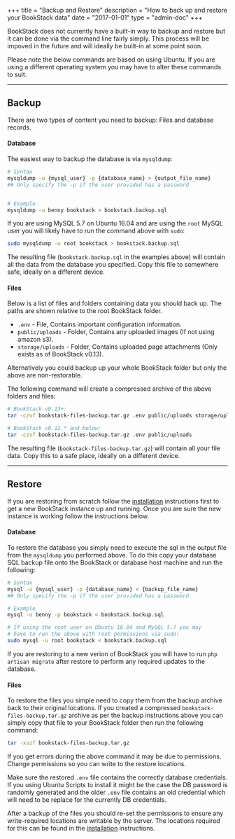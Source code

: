 +++
title = "Backup and Restore"
description = "How to back up and restore your BookStack data"
date = "2017-01-01"
type = "admin-doc"
+++

BookStack does not currently have a built-in way to backup and restore but it
can be done via the command line fairly simply. This process will be impoved in
the future and will ideally be built-in at some point soon.

Please note the below commands are based on using Ubuntu. If you are using a
different operating system you may have to alter these commands to suit.

---

## Backup

There are two types of content you need to backup: Files and database records.

#### Database

The easiest way to backup the database is via `mysqldump`:

```bash
# Syntax
mysqldump -u {mysql_user} -p {database_name} > {output_file_name}
## Only specify the -p if the user provided has a password


# Example
mysqldump -u benny bookstack > bookstack.backup.sql
```

If you are using MySQL 5.7 on Ubuntu 16.04 and are using the `root` MySQL
user you will likely have to run the command above with `sudo`:

```bash
sudo mysqldump -u root bookstack > bookstack.backup.sql
```

The resulting file (`bookstack.backup.sql` in the examples above) will contain
all the data from the database you specified. Copy this file to somewhere safe,
ideally on a different device.

#### Files

Below is a list of files and folders containing data you should back up. The paths
are shown relative to the root BookStack folder.

* `.env` - File, Contains important configuration information.
* `public/uploads` - Folder, Contains any uploaded images (If not using amazon s3).
* `storage/uploads` - Folder, Contains uploaded page attachments (Only exists as of BookStack v0.13).

Alternatively you could backup up your whole BookStack folder but only the above
are non-restorable.

The following command will create a compressed archive of the above folders and
files:

```bash
# BookStack v0.13+:
tar -czvf bookstack-files-backup.tar.gz .env public/uploads storage/uploads

# BookStack v0.12.* and below:
tar -czvf bookstack-files-backup.tar.gz .env public/uploads
```

The resulting file (`bookstack-files-backup.tar.gz`) will contain all your file
data. Copy this to a safe place, ideally on a different device.

---

## Restore

If you are restoring from scratch follow the
[installation](/docs/admin/installation)
instructions first to get a new BookStack instance up and running. Once you are
sure the new instance is working follow the instructions below.

#### Database

To restore the database you simply need to execute the sql in the output file from the `mysqldump`
you performed above. To do this copy your database SQL backup file onto the
BookStack or database host machine and run the following:

```bash
# Syntax
mysql -u {mysql_user} -p {database_name} < {backup_file_name}
## Only specify the -p if the user provided has a password

# Example
mysql -u benny -p bookstack < bookstack.backup.sql

# If using the root user on Ubuntu 16.04 and MySQL 5.7 you may
# have to run the above with root permissions via sudo:
sudo mysql -u root bookstack < bookstack.backup.sql
```

If you are restoring to a new verion of BookStack you will have to run
`php artisan migrate` after restore to perform any required updates to the database.

#### Files

To restore the files you simple need to copy them from the backup archive
back to their original locations.  If you created a compressed `bookstack-files-backup.tar.gz`
archive as per the backup instructions above you can simply copy that file to
your BookStack folder then run the following command:

```bash
tar -xvzf bookstack-files-backup.tar.gz
```

If you get errors during the above command it may be due to permissions.
Change permissions so you can write to the restore locations.

Make sure the restored `.env` file contains the correctly database credentials. If you using Ubuntu Scripts to install it might be the case the DB password is randomly generated and the older `.env` file contains an old credential which will need to be replace for the currently DB credentials.

After a backup of the files you should re-set the permissions to ensure any write-required
locations are writable by the server. The locations required for this can be
found in the [installation](/docs/admin/installation)
instructions.
